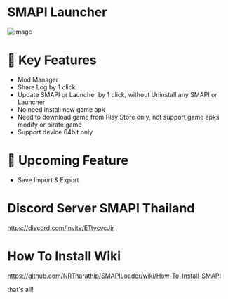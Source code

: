 # SMAPI Launcher

![image](https://github.com/user-attachments/assets/09a5f3fa-0b99-4aae-8f47-2de9009d5209)


# 🌟 Key Features
- Mod Manager
- Share Log by 1 click
- Update SMAPI or Launcher by 1 click, without Uninstall any SMAPI or Launcher
- No need install new game apk
- Need to download game from Play Store only, not support game apks modify or pirate game
- Support device 64bit only

# 🍕 Upcoming Feature
- Save Import & Export

# Discord Server SMAPI Thailand
https://discord.com/invite/ETtycvcJjr

# How To Install Wiki
https://github.com/NRTnarathip/SMAPILoader/wiki/How-To-Install-SMAPI



that's all!


